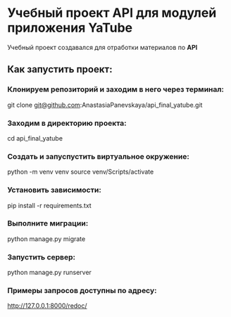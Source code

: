# Учебный проект API для модулей приложения YaTube
Учебный проект создавался для отработки материалов по **API**

## Как запустить проект:

### Клонируем репозиторий и заходим в него через терминал:
git clone git@github.com:AnastasiaPanevskaya/api_final_yatube.git

### Заходим в директорию проекта:
cd api_final_yatube

### Создать и запуспустить виртуальное окружение:
python -m venv venv
source venv/Scripts/activate  

### Установить зависимости:
pip install -r requirements.txt

### Выполните миграции:
python manage.py migrate

### Запустить сервер:

python manage.py runserver

### Примеры запросов доступны по адресу:
http://127.0.0.1:8000/redoc/
